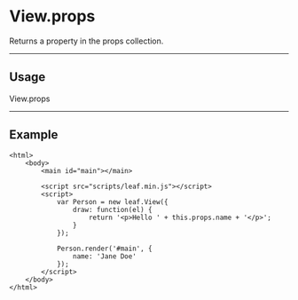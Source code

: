 # View.props

Returns a property in the props collection.

----------------------------------------------------------------------

## Usage

View.props

----------------------------------------------------------------------

## Example

    <html>
        <body>
        	<main id="main"></main>

            <script src="scripts/leaf.min.js"></script>
            <script>
                var Person = new leaf.View({
                	draw: function(el) {
                		return '<p>Hello ' + this.props.name + '</p>';
                	}	
            	});

            	Person.render('#main', {
            		name: 'Jane Doe'
        		});
            </script>
        </body>
    </html>    